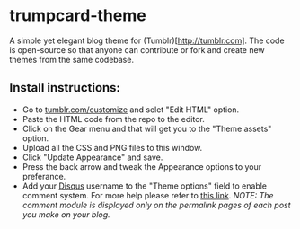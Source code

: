 trumpcard-theme
===============

A simple yet elegant blog theme for (Tumblr)[http://tumblr.com]. The code is open-source so that anyone can contribute or fork and create new themes from the same codebase.

## Install instructions:
* Go to [tumblr.com/customize](http://www.tumblr.com/customize) and selet "Edit HTML" option.
* Paste the HTML code from the repo to the editor.
* Click on the Gear menu and that will get you to the "Theme assets" option.
* Upload all the CSS and PNG files to this window.
* Click "Update Appearance" and save.
* Press the back arrow and tweak the Appearance options to your preferance.
* Add your [Disqus](http://www.disqus.com) username to the "Theme options" field to enable comment system. For more help please refer to [this link](http://www.disqus.com/admin/tumblr). _NOTE: The comment module is displayed only on the permalink pages of each post you make on your blog._

